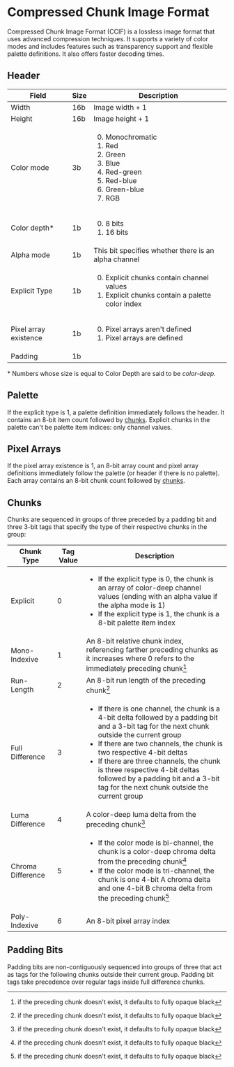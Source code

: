 # Compressed Chunk Image Format

Compressed Chunk Image Format (CCIF) is a lossless image format that uses advanced compression techniques. It supports a variety of color modes and includes features such as transparency support and flexible palette definitions. It also offers faster decoding times.

## Header

Field                 |Size|Description
----------------------|----|-----------
Width                 |16b |Image width + 1
Height                |16b |Image height + 1
Color mode            |3b  |<ol start="0"><li>Monochromatic<li>Red<li>Green<li>Blue<li>Red-green<li>Red-blue<li>Green-blue<li>RGB
Color depth*          |1b  |<ol start="0"><li>8 bits<li>16 bits
Alpha mode            |1b  |This bit specifies whether there is an alpha channel
Explicit Type         |1b  |<ol start="0"><li>Explicit chunks contain channel values<li>Explicit chunks contain a palette color index
Pixel array existence |1b  |<ol start="0"><li>Pixel arrays aren't defined<li>Pixel arrays are defined
Padding               |1b  |

\* Numbers whose size is equal to Color Depth are said to be *color-deep*.

## Palette

If the explicit type is 1, a palette definition immediately follows the header. It contains an 8-bit item count followed by [chunks](#chunks). Explicit chunks in the palette can't be palette item indices: only channel values.

## Pixel Arrays

If the pixel array existence is 1, an 8-bit array count and pixel array definitions immediately follow the palette (or header if there is no palette). Each array contains an 8-bit chunk count followed by [chunks](#chunks).

## Chunks

Chunks are sequenced in groups of three preceded by a padding bit and three 3-bit tags that specify the type of their respective chunks in the group:

Chunk Type       |Tag Value|Description
-----------------|---------|-----------
Explicit         |0        |<ul><li>If the explicit type is 0, the chunk is an array of color-deep channel values (ending with an alpha value if the alpha mode is 1)<li>If the explicit type is 1, the chunk is a 8-bit palette item index
Mono-Indexive    |1        |An 8-bit relative chunk index, referencing farther preceding chunks as it increases where 0 refers to the immediately preceding chunk[^preceding]
Run-Length       |2        |An 8-bit run length of the preceding chunk[^preceding]
Full Difference  |3        |<ul><li>If there is one channel, the chunk is a 4-bit delta followed by a padding bit and a 3-bit tag for the next chunk outside the current group<li>If there are two channels, the chunk is two respective 4-bit deltas<li>If there are three channels, the chunk is three respective 4-bit deltas followed by a padding bit and a 3-bit tag for the next chunk outside the current group
Luma Difference  |4        |A color-deep luma delta from the preceding chunk[^preceding]
Chroma Difference|5        |<ul><li>If the color mode is bi-channel, the chunk is a color-deep chroma delta from the preceding chunk[^preceding]<li>If the color mode is tri-channel, the chunk is one 4-bit A chroma delta and one 4-bit B chroma delta from the preceding chunk[^preceding]
Poly-Indexive    |6        |An 8-bit pixel array index

[^preceding]: if the preceding chunk doesn't exist, it defaults to fully opaque black

## Padding Bits

Padding bits are non-contiguously sequenced into groups of three that act as tags for the following chunks outside their current group. Padding bit tags take precedence over regular tags inside full difference chunks.
